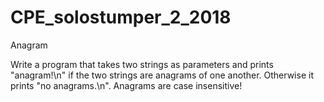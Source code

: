# CPE_solostumper_2_2018
Anagram

Write a program that takes two strings as parameters and prints "anagram!\n" if the two strings are anagrams of one another.
Otherwise it prints "no anagrams.\n".
Anagrams are case insensitive!
